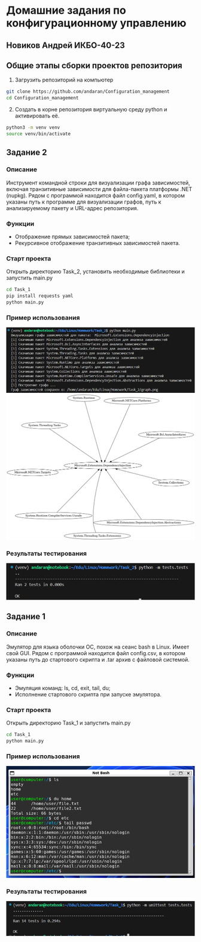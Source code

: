 # Домашние задания по конфигурационному управлению
## Новиков Андрей ИКБО-40-23

## Общие этапы сборки проектов репозитория
1. Загрузить репозиторий на компьютер 
```bash 
git clone https://github.com/andaran/Configuration_management
cd Configuration_management
```
2. Создать в корне репозитория виртуальную среду python и активировать её.
```bash
python3 -m venv venv
source venv/bin/activate
```

## Задание 2

### Описание
Инструмент командной строки для визуализации графа зависимостей, включая транзитивные зависимости  для файла-пакета платформы .NET (nupkg). Рядом с программой находится файл config.yaml, в котором указаны путь к программе для визуализации графов, путь к анализируемому пакету и URL-адрес репозитория.

### Функции
- Отображение прямых зависимостей пакета;
- Рекурсивное отображение транзитивных зависимостей пакета.

### Старт проекта
Открыть директорию Task_2, установить необходимые библиотеки и запустить main.py
```bash
cd Task_1
pip install requests yaml
python main.py
```

### Пример использования
![Пример работы скрипта](./Images/task2_img1.png)
![Результат работы скрипта](./Images/task2_img2.png)

### Результаты тестирования
![Результаты тестирования](./Images/task2_img3.png)

## Задание 1

### Описание
Эмулятор для языка оболочки ОС, похож на сеанс bash в Linux. Имеет свой GUI. Рядом с программой находится файл config.csv, в котором указаны путь до стартового скрипта и .tar архив с файловой системой.

### Функции
- Эмуляция команд: ls, cd, exit, tail, du;
- Исполнение стартового скрипта при запуске эмулятора.

### Старт проекта
Открыть директорию Task_1 и запустить main.py
```bash
cd Task_1
python main.py
```

### Пример использования
![Пример работы консоли](./Images/task1_img1.png)

### Результаты тестирования
![Результаты тестирования](./Images/task1_img2.png)